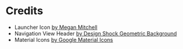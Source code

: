 # Credits

- Launcher Icon [by Megan Mitchell](thenounproject.com)
- Navigation View Header [by Design Shock Geometric Background](http://www.designshock.com/wp-content/uploads/2015/02/poison2.jpg)
- Material Icons [by Google Material Icons](https://design.google.com/icons/)
                